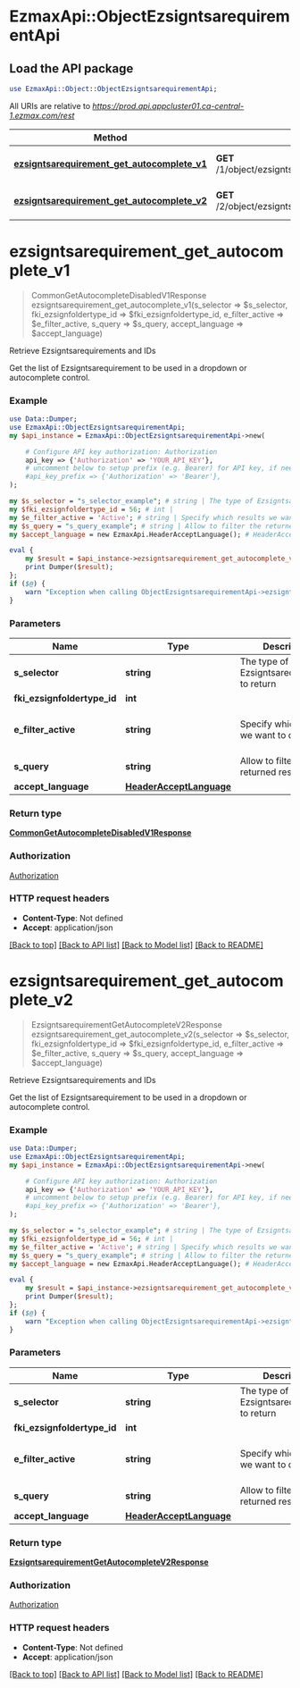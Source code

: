 # EzmaxApi::ObjectEzsigntsarequirementApi

## Load the API package
```perl
use EzmaxApi::Object::ObjectEzsigntsarequirementApi;
```

All URIs are relative to *https://prod.api.appcluster01.ca-central-1.ezmax.com/rest*

Method | HTTP request | Description
------------- | ------------- | -------------
[**ezsigntsarequirement_get_autocomplete_v1**](ObjectEzsigntsarequirementApi.md#ezsigntsarequirement_get_autocomplete_v1) | **GET** /1/object/ezsigntsarequirement/getAutocomplete/{sSelector} | Retrieve Ezsigntsarequirements and IDs
[**ezsigntsarequirement_get_autocomplete_v2**](ObjectEzsigntsarequirementApi.md#ezsigntsarequirement_get_autocomplete_v2) | **GET** /2/object/ezsigntsarequirement/getAutocomplete/{sSelector} | Retrieve Ezsigntsarequirements and IDs


# **ezsigntsarequirement_get_autocomplete_v1**
> CommonGetAutocompleteDisabledV1Response ezsigntsarequirement_get_autocomplete_v1(s_selector => $s_selector, fki_ezsignfoldertype_id => $fki_ezsignfoldertype_id, e_filter_active => $e_filter_active, s_query => $s_query, accept_language => $accept_language)

Retrieve Ezsigntsarequirements and IDs

Get the list of Ezsigntsarequirement to be used in a dropdown or autocomplete control.

### Example
```perl
use Data::Dumper;
use EzmaxApi::ObjectEzsigntsarequirementApi;
my $api_instance = EzmaxApi::ObjectEzsigntsarequirementApi->new(

    # Configure API key authorization: Authorization
    api_key => {'Authorization' => 'YOUR_API_KEY'},
    # uncomment below to setup prefix (e.g. Bearer) for API key, if needed
    #api_key_prefix => {'Authorization' => 'Bearer'},
);

my $s_selector = "s_selector_example"; # string | The type of Ezsigntsarequirements to return
my $fki_ezsignfoldertype_id = 56; # int | 
my $e_filter_active = 'Active'; # string | Specify which results we want to display.
my $s_query = "s_query_example"; # string | Allow to filter the returned results
my $accept_language = new EzmaxApi.HeaderAcceptLanguage(); # HeaderAcceptLanguage | 

eval {
    my $result = $api_instance->ezsigntsarequirement_get_autocomplete_v1(s_selector => $s_selector, fki_ezsignfoldertype_id => $fki_ezsignfoldertype_id, e_filter_active => $e_filter_active, s_query => $s_query, accept_language => $accept_language);
    print Dumper($result);
};
if ($@) {
    warn "Exception when calling ObjectEzsigntsarequirementApi->ezsigntsarequirement_get_autocomplete_v1: $@\n";
}
```

### Parameters

Name | Type | Description  | Notes
------------- | ------------- | ------------- | -------------
 **s_selector** | **string**| The type of Ezsigntsarequirements to return | 
 **fki_ezsignfoldertype_id** | **int**|  | [optional] 
 **e_filter_active** | **string**| Specify which results we want to display. | [optional] [default to &#39;Active&#39;]
 **s_query** | **string**| Allow to filter the returned results | [optional] 
 **accept_language** | [**HeaderAcceptLanguage**](.md)|  | [optional] 

### Return type

[**CommonGetAutocompleteDisabledV1Response**](CommonGetAutocompleteDisabledV1Response.md)

### Authorization

[Authorization](../README.md#Authorization)

### HTTP request headers

 - **Content-Type**: Not defined
 - **Accept**: application/json

[[Back to top]](#) [[Back to API list]](../README.md#documentation-for-api-endpoints) [[Back to Model list]](../README.md#documentation-for-models) [[Back to README]](../README.md)

# **ezsigntsarequirement_get_autocomplete_v2**
> EzsigntsarequirementGetAutocompleteV2Response ezsigntsarequirement_get_autocomplete_v2(s_selector => $s_selector, fki_ezsignfoldertype_id => $fki_ezsignfoldertype_id, e_filter_active => $e_filter_active, s_query => $s_query, accept_language => $accept_language)

Retrieve Ezsigntsarequirements and IDs

Get the list of Ezsigntsarequirement to be used in a dropdown or autocomplete control.

### Example
```perl
use Data::Dumper;
use EzmaxApi::ObjectEzsigntsarequirementApi;
my $api_instance = EzmaxApi::ObjectEzsigntsarequirementApi->new(

    # Configure API key authorization: Authorization
    api_key => {'Authorization' => 'YOUR_API_KEY'},
    # uncomment below to setup prefix (e.g. Bearer) for API key, if needed
    #api_key_prefix => {'Authorization' => 'Bearer'},
);

my $s_selector = "s_selector_example"; # string | The type of Ezsigntsarequirements to return
my $fki_ezsignfoldertype_id = 56; # int | 
my $e_filter_active = 'Active'; # string | Specify which results we want to display.
my $s_query = "s_query_example"; # string | Allow to filter the returned results
my $accept_language = new EzmaxApi.HeaderAcceptLanguage(); # HeaderAcceptLanguage | 

eval {
    my $result = $api_instance->ezsigntsarequirement_get_autocomplete_v2(s_selector => $s_selector, fki_ezsignfoldertype_id => $fki_ezsignfoldertype_id, e_filter_active => $e_filter_active, s_query => $s_query, accept_language => $accept_language);
    print Dumper($result);
};
if ($@) {
    warn "Exception when calling ObjectEzsigntsarequirementApi->ezsigntsarequirement_get_autocomplete_v2: $@\n";
}
```

### Parameters

Name | Type | Description  | Notes
------------- | ------------- | ------------- | -------------
 **s_selector** | **string**| The type of Ezsigntsarequirements to return | 
 **fki_ezsignfoldertype_id** | **int**|  | [optional] 
 **e_filter_active** | **string**| Specify which results we want to display. | [optional] [default to &#39;Active&#39;]
 **s_query** | **string**| Allow to filter the returned results | [optional] 
 **accept_language** | [**HeaderAcceptLanguage**](.md)|  | [optional] 

### Return type

[**EzsigntsarequirementGetAutocompleteV2Response**](EzsigntsarequirementGetAutocompleteV2Response.md)

### Authorization

[Authorization](../README.md#Authorization)

### HTTP request headers

 - **Content-Type**: Not defined
 - **Accept**: application/json

[[Back to top]](#) [[Back to API list]](../README.md#documentation-for-api-endpoints) [[Back to Model list]](../README.md#documentation-for-models) [[Back to README]](../README.md)

